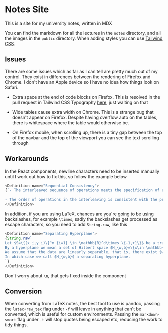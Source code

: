 # Notes Site

This is a site for my university notes, written in MDX

You can find the markdown for all the lectures in the `notes` directory, and all the images in the `public` directory. When adding styles you can use [Tailwind CSS](https://tailwindcss.com/).

## Issues
There are some issues which as far as I can tell are pretty much out of my control. They exist in differences between the rendering of Firefox and Chrome. I don't have an Apple device so I have no idea how things look on Safari.

* Extra space at the end of code blocks on Firefox. This is resolved in the pull request in Tailwind CSS Typography [here](https://github.com/tailwindlabs/tailwindcss-typography/pull/41), just waiting on that

* Wide tables cause extra width on Chrome. This is a strange bug that doesn't appear on Firefox. Despite having overflow auto on the tables, there is whitespace where the table would otherwise be. 

* On Firefox mobile, when scrolling up, there is a tiny gap between the top of the navbar and the top of the viewport you can see the text scrolling through

## Workarounds

In the React components, newline characters need to be inserted manually until I work out how to fix this, so follow the example below

```js
<Definition name="Sequential Consistency">
{`- The interleaved sequence of operations meets the specification of a (single) correct copy of the contents 
  
- The order of operations in the interleaving is consistent with the program order in which each individual process executed them`}
</Definition>
```
In addition, if you are using LaTeX, chances are you're going to be using backslashes, for example `\times`, sadly the backslashes get processed as escape characters, so you need to add `String.raw`, like this

```js
<Definition name="Separating Hyperplane">
{String.raw`
Let $S=\{(x_i,y_i)\}^m_{i=1} \in \mathbb{R}^d\times \{-1,+1\}$ be a training set. \n
By a hyperplane we mean a set of Hilbert space $H_{w,b}=\{x\in \mathbb{R}^d:w^Tx+b=0\}$ parametrised by $w\in \mathbb{R}^d$ and $b\in \mathbb{R}$. \n
We assume that the data are linearly separable, that is, there exist $w\in \mathbb{R}^d$ and $b\in \mathbb{R}$ such that $y_i(w^Tx_i+b)>0,i=1,..,m$. \n
In which case we call $H_{w,b}$ a separating hyperplane.
`}
</Definition>
```

Don't worry about `\n`, that gets fixed inside the component

## Conversion

When converting from LaTeX notes, the best tool to use is pandoc, passing the `latex+raw_tex` flag under `-f` will leave in anything that can't be converted, which is useful for custom environments. Passing the `markdown-smart` flag under `-t` will stop quotes being escaped etc, reducing the work to tidy things.
